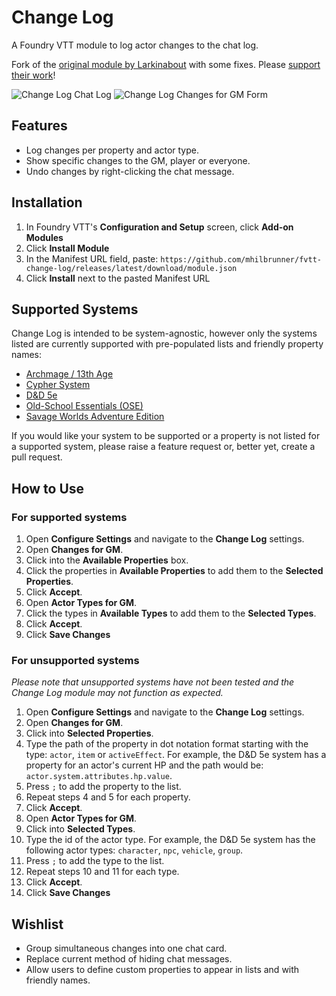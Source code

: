 # Change Log

A Foundry VTT module to log actor changes to the chat log.

Fork of the [original module by Larkinabout](https://github.com/Larkinabout/fvtt-change-log)
with some fixes. Please [support their work](https://ko-fi.com/larkinabout)!

![Change Log Chat Log](./.github/readme/change-log-chat-log.png)
![Change Log Changes for GM Form](./.github/readme/change-log-changes-for-gm-form.png)

## Features

- Log changes per property and actor type.
- Show specific changes to the GM, player or everyone.
- Undo changes by right-clicking the chat message.

## Installation

1. In Foundry VTT's **Configuration and Setup** screen, click **Add-on Modules**
2. Click **Install Module**
3. In the Manifest URL field, paste: `https://github.com/mhilbrunner/fvtt-change-log/releases/latest/download/module.json`
4. Click **Install** next to the pasted Manifest URL

## Supported Systems

Change Log is intended to be system-agnostic, however only the systems listed are currently supported with pre-populated lists and friendly property names:

- [Archmage / 13th Age](https://foundryvtt.com/packages/archmage)
- [Cypher System](https://foundryvtt.com/packages/cyphersystem)
- [D&D 5e](https://foundryvtt.com/packages/dnd5e)
- [Old-School Essentials (OSE)](https://foundryvtt.com/packages/ose)
- [Savage Worlds Adventure Edition](https://foundryvtt.com/packages/swade/)

If you would like your system to be supported or a property is not listed for a supported system, please raise a feature request or, better yet, create a pull request.

## How to Use

### For supported systems

1. Open **Configure Settings** and navigate to the **Change Log** settings.
2. Open **Changes for GM**.
3. Click into the **Available Properties** box.
4. Click the properties in **Available Properties** to add them to the **Selected Properties**.
5. Click **Accept**.
6. Open **Actor Types for GM**.
7. Click the types in **Available Types** to add them to the **Selected Types**.
8. Click **Accept**.
9. Click **Save Changes**

### For unsupported systems

 _Please note that unsupported systems have not been tested and the Change Log module may not function as expected._

1. Open **Configure Settings** and navigate to the **Change Log** settings.
2. Open **Changes for GM**.
3. Click into **Selected Properties**.
4. Type the path of the property in dot notation format starting with the type: `actor`, `item` or `activeEffect`. For example, the D&D 5e system has a property for an actor's current HP and the path would be: `actor.system.attributes.hp.value`.
5. Press `;` to add the property to the list.
6. Repeat steps 4 and 5 for each property.
7. Click **Accept**.
8. Open **Actor Types for GM**.
9. Click into **Selected Types**.
10. Type the id of the actor type. For example, the D&D 5e system has the following actor types: `character`, `npc`, `vehicle`, `group`.
11. Press `;` to add the type to the list.
12. Repeat steps 10 and 11 for each type.
13. Click **Accept**.
14. Click **Save Changes**

## Wishlist

- Group simultaneous changes into one chat card.
- Replace current method of hiding chat messages.
- Allow users to define custom properties to appear in lists and with friendly names.